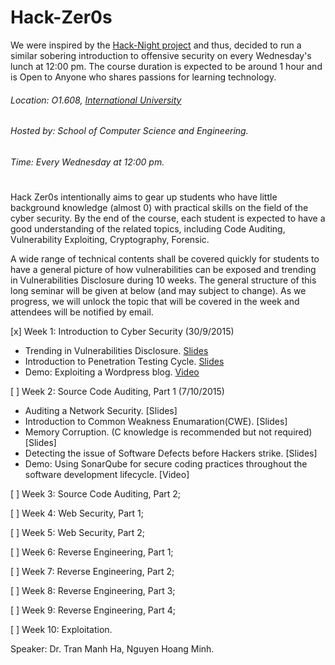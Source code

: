 # Hack-Zer0s

We were inspired by the [Hack-Night project](https://github.com/isislab/Hack-Night) and thus, decided to run a similar sobering introduction to offensive security on every Wednesday's lunch at 12:00 pm. The course duration is expected to be around 1 hour and is Open to Anyone who shares passions for learning technology.
###### Location: O1.608, [International University](https://www.google.com/maps/dir/''/hcmiu/data=!4m5!4m4!1m0!1m2!1m1!1s0x3174d8a415a9d221:0x550c2b41569376f9?sa=X&ved=0CJEBEPUXMAxqFQoTCIrt_vSjoMgCFcYejgod-ykOwQ)

###### Hosted by: School of Computer Science and Engineering.

######  Time: Every Wednesday at 12:00 pm.
#
Hack Zer0s intentionally aims to gear up students who have little background knowledge (almost 0) with practical skills on the field of the cyber security. By the end of the course, each student is expected to have a good understanding of the related topics, including Code Auditing, Vulnerability Exploiting, Cryptography, Forensic.

A wide range of technical contents shall be covered quickly for students to have a general picture of how vulnerabilities can be exposed and trending in Vulnerabilities Disclosure during 10 weeks. The general structure of this long seminar will be given at below (and may subject to change). As we progress, we will unlock the topic that will be covered in the week and attendees will be notified by email.

[x]  Week 1: Introduction to Cyber Security (30/9/2015)
* Trending in Vulnerabilities Disclosure. [Slides](http://slides.com/lala/deck/live#/)
* Introduction to Penetration Testing Cycle. [Slides](http://slides.com/lala/deck/live#/)
* Demo: Exploiting a Wordpress blog. [Video](https://www.youtube.com/watch?v=4FoBX1m8VFA&feature=youtu.be)

[ ] Week 2: Source Code Auditing, Part 1 (7/10/2015)
* Auditing a Network Security. [Slides]
* Introduction to Common Weakness Enumaration(CWE). [Slides]
* Memory Corruption. (C knowledge is recommended but not required) [Slides]
* Detecting the issue of Software Defects before Hackers strike.  [Slides]
* Demo: Using SonarQube for secure coding practices throughout the software development lifecycle. [Video]

[ ] Week 3: Source Code Auditing, Part 2;

[ ] Week 4: Web Security, Part 1;

[ ] Week 5: Web Security, Part 2;

[ ] Week 6: Reverse Engineering, Part 1;

[ ] Week 7: Reverse Engineering, Part 2;

[ ] Week 8: Reverse Engineering, Part 3;

[ ] Week 9: Reverse Engineering, Part 4;

[ ] Week 10: Exploitation.

Speaker: Dr. Tran Manh Ha, Nguyen Hoang Minh.
